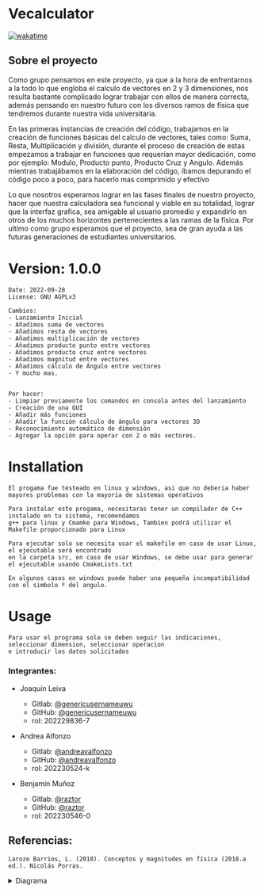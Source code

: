 # Vecalculator
[![wakatime](https://wakatime.com/badge/user/5be7d1e2-7411-4f5d-9f82-c9a643da22e2/project/9aafb881-995a-4634-9ffa-40e64411f340.svg)](https://wakatime.com/badge/user/5be7d1e2-7411-4f5d-9f82-c9a643da22e2/project/9aafb881-995a-4634-9ffa-40e64411f340)

## Sobre el proyecto
Como grupo pensamos en este proyecto, ya que a la hora de enfrentarnos a la todo lo que engloba el
calculo de vectores en 2 y 3 dimensiones, nos resulta bastante complicado lograr trabajar con
ellos de manera correcta, además pensando en nuestro futuro con los diversos ramos de 
física que tendremos durante nuestra vida universitaria.

En las primeras instancias de creación del código, trabajamos en la creación de funciones básicas del calculo de vectores, tales como: Suma, Resta, Multiplicación y división, durante el proceso de creación de estas empezamos a trabajar en funciones que requerían mayor dedicación, como por ejemplo: Modulo, Producto punto, Producto Cruz y Angulo.
Además mientras trabajábamos en la elaboración del código, íbamos depurando el código poco a poco, para hacerlo mas comprimido y efectivo

Lo que nosotros esperamos lograr en las fases finales de nuestro proyecto, hacer que nuestra calculadora sea funcional y viable en su totalidad, lograr que la interfaz grafica, sea amigable al usuario promedio y expandirlo en otros de los muchos horizontes pertenecientes a las ramas de la física.
Por ultimo como grupo esperamos que el proyecto, sea de gran ayuda a las futuras generaciones de estudiantes universitarios.
# Version: 1.0.0

    Date: 2022-09-28
    License: GNU AGPLv3
    
    Cambios:
    - Lanzamiento Inicial
    - Añadimos suma de vectores 
    - Añadimos resta de vectores
    - Añadimos multiplicación de vectores
    - Añadimos producto punto entre vectores
    - Añadimos producto cruz entre vectores
    - Añadimos magnitud entre vectores
    - Añadimos cálculo de Ángulo entre vectores
    - Y mucho mas.

    
    Por hacer:
    - Limpiar previamente los comandos en consola antes del lanzamiento
    - Creación de una GUI
    - Añadir más funciones
    - Añadir la función cálculo de ángulo para vectores 3D
    - Reconocimiento automático de dimensión
    - Agregar la opción para operar con 2 o más vectores.

# Installation
    El progama fue testeado en linux y windows, asi que no deberia haber mayores problemas con la mayoria de sistemas operativos
    
    Para instalar este progama, necesitaras tener un compilador de C++ instalado en tu sistema, recomendamos
    g++ para linux y Cmamke para Windows, Tambien podrá utilizar el Makefile proporcionado para Linux

    Para ejecutar solo se necesita usar el makefile en caso de usar Linux, el ejecutable será encontrado
    en la carpeta src, en caso de usar Windows, se debe usar para generar el ejecutable usando CmakeLists.txt

    En algunos casos en windows puede haber una pequeña incompatibilidad con el simbolo º del angulo.

# Usage
    Para usar el programa solo se deben seguir las indicaciones, seleccionar dimension, seleccionar operacion
    e introducir los datos solicitados


### Integrantes:
* Joaquín Leiva
  * Gitlab: [@genericusernameuwu](https://gitlab.com/genericusernameuwu)
  * GitHub: [@genericusernameuwu](https://github.com/genericusernameuwu)
  * rol: 202229836-7


* Andrea Alfonzo
  * Gitlab: [@andreavalfonzo](https://gitlab.com/andreavalfonzo)
  * GitHub: [@andreavalfonzo](https://github.com/andreavalfonzo)
   * rol: 202230524-k


* Benjamín Muñoz
  * Gitlab: [@raztor](https://gitlab.com/raztor)
  * GitHub: [@raztor](https://github.com/Raztor)
  * rol: 202230546-0

## Referencias:
    Laroze Barrios, L. (2018). Conceptos y magnitudes en física (2018.a ed.). Nicolás Porras.

<details>
<summary>Diagrama</summary>
<br>
<img src="https://gitlab.com/Raztor/proyecto-tel102/-/raw/main/media/uml.png" alt="Diagrama UML">
</details>
